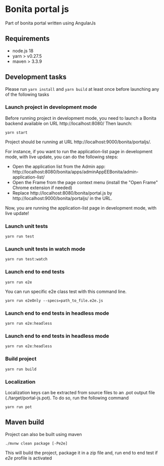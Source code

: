 # Bonita portal js

Part of bonita portal written using AngularJs

## Requirements
- node.js 18
- yarn > v0.27.5
- maven > 3.3.9

## Development tasks
Please run `yarn install` and `yarn build` at least once before launching any of the following tasks

### Launch project in development mode
Before running project in development mode, you need to launch a Bonita backend available on URL http://localhost:8080/
Then launch:

    yarn start
    
Project should be running at URL http://localhost:9000/bonita/portaljs/.

For instance, if you want to run the application-list page in development mode, with live update, you can do the following steps:
- Open the application list from the Admin app: http://localhost:8080/bonita/apps/adminAppEEBonita/admin-application-list/
- Open the Frame from the page context menu (install the "Open Frame" Chrome extension if needed)
- Replace http://localhost:8080/bonita/portal.js by http://localhost:9000/bonita/portaljs/ in the URL.

Now, you are running the application-list page in development mode, with live update!
    
### Launch unit tests
    yarn run test

### Launch unit tests in watch mode
    yarn run test:watch
    
### Launch end to end tests
    yarn run e2e
    
You can run specific e2e class test with this command line.

    yarn run e2eOnly --specs=path_to_file.e2e.js

### Launch end to end tests in headless mode
    yarn run e2e:headless

### Launch end to end tests in headless mode
    yarn run e2e:headless

### Build project
    yarn run build

### Localization
Localization keys can be extracted from source files to an .pot output file (./target/portal-js.pot). To do so, run the following command

    yarn run pot
    
## Maven build

Project can also be built using maven

    ./mvnw clean package [-Pe2e]

This will build the project, package it in a zip file and, run end to end test if _e2e_ profile is activated
